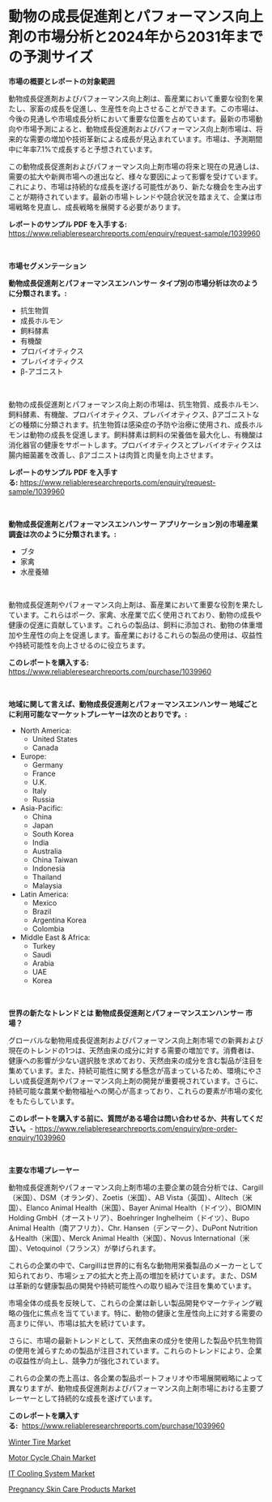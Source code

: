 <p><h1>動物の成長促進剤とパフォーマンス向上剤の市場分析と2024年から2031年までの予測サイズ</h1></p><p><strong>市場の概要とレポートの対象範囲</strong></p>
<p><p>動物成長促進剤およびパフォーマンス向上剤は、畜産業において重要な役割を果たし、家畜の成長を促進し、生産性を向上させることができます。この市場は、今後の見通しや市場成長分析において重要な位置を占めています。最新の市場動向や市場予測によると、動物成長促進剤およびパフォーマンス向上剤市場は、将来的な需要の増加や技術革新による成長が見込まれています。市場は、予測期間中に年率7.1%で成長すると予想されています。</p><p>この動物成長促進剤およびパフォーマンス向上剤市場の将来と現在の見通しは、需要の拡大や新興市場への進出など、様々な要因によって影響を受けています。これにより、市場は持続的な成長を遂げる可能性があり、新たな機会を生み出すことが期待されています。最新の市場トレンドや競合状況を踏まえて、企業は市場戦略を見直し、成長戦略を展開する必要があります。</p></p>
<p><strong>レポートのサンプル PDF を入手する:</strong> <a href="https://www.reliableresearchreports.com/enquiry/request-sample/1039960">https://www.reliableresearchreports.com/enquiry/request-sample/1039960</a></p>
<p>&nbsp;</p>
<p><strong>市場セグメンテーション</strong></p>
<p><strong>動物成長促進剤とパフォーマンスエンハンサー タイプ別の市場分析は次のように分類されます。:</strong></p>
<p><ul><li>抗生物質</li><li>成長ホルモン</li><li>飼料酵素</li><li>有機酸</li><li>プロバイオティクス</li><li>プレバイオティクス</li><li>β-アゴニスト</li></ul></p>
<p>&nbsp;</p>
<p><p>動物の成長促進剤とパフォーマンス向上剤の市場は、抗生物質、成長ホルモン、飼料酵素、有機酸、プロバイオティクス、プレバイオティクス、βアゴニストなどの種類に分類されます。抗生物質は感染症の予防や治療に使用され、成長ホルモンは動物の成長を促進します。飼料酵素は飼料の栄養価を最大化し、有機酸は消化器官の健康をサポートします。プロバイオティクスとプレバイオティクスは腸内細菌叢を改善し、βアゴニストは肉質と肉量を向上させます。</p></p>
<p><strong>レポートのサンプル PDF を入手する:</strong>&nbsp;<a href="https://www.reliableresearchreports.com/enquiry/request-sample/1039960">https://www.reliableresearchreports.com/enquiry/request-sample/1039960</a></p>
<p>&nbsp;</p>
<p><strong> 動物成長促進剤とパフォーマンスエンハンサー アプリケーション別の市場産業調査は次のように分類されます。:</strong></p>
<p><ul><li>ブタ</li><li>家禽</li><li>水産養殖</li></ul></p>
<p>&nbsp;</p>
<p><p>動物成長促進剤やパフォーマンス向上剤は、畜産業において重要な役割を果たしています。これらはポーク、家禽、水産業で広く使用されており、動物の成長や健康の促進に貢献しています。これらの製品は、飼料に添加され、動物の体重増加や生産性の向上を促進します。畜産業におけるこれらの製品の使用は、収益性や持続可能性を向上させるのに役立ちます。</p></p>
<p><strong>このレポートを購入する:</strong>&nbsp; <a href="https://www.reliableresearchreports.com/purchase/1039960">https://www.reliableresearchreports.com/purchase/1039960</a></p>
<p>&nbsp;</p>
<p><strong>地域に関して言えば、動物成長促進剤とパフォーマンスエンハンサー 地域ごとに利用可能なマーケットプレーヤーは次のとおりです。:</strong></p>
<p><ul>
    <li>
        North America:
        <ul>
            <li>United States</li>
            <li>Canada</li>
        </ul>
    </li>
    <li>
        Europe:
        <ul>
            <li>Germany</li>
            <li>France</li>
            <li>U.K.</li>
            <li>Italy</li>
            <li>Russia</li>
        </ul>
    </li>
    <li>
        Asia-Pacific:
        <ul>
            <li>China</li>
            <li>Japan</li>
            <li>South Korea</li>
            <li>India</li>
            <li>Australia</li>
            <li>China Taiwan</li>
            <li>Indonesia</li>
            <li>Thailand</li>
            <li>Malaysia</li>
        </ul>
    </li>
    <li>
        Latin America:
        <ul>
            <li>Mexico</li>
            <li>Brazil</li>
            <li>Argentina Korea</li>
            <li>Colombia</li>
        </ul>
    </li>
    <li>
        Middle East & Africa:
        <ul>
            <li>Turkey</li>
            <li>Saudi</li>
            <li>Arabia</li>
            <li>UAE</li>
            <li>Korea</li>
        </ul>
    </li>
    </ul></p>
<p>&nbsp;</p>
<p><strong>世界の新たなトレンドとは 動物成長促進剤とパフォーマンスエンハンサー 市場？</strong></p>
<p><p>グローバルな動物用成長促進剤およびパフォーマンス向上剤市場での新興および現在のトレンドの1つは、天然由来の成分に対する需要の増加です。消費者は、健康への影響が少ない選択肢を求めており、天然由来の成分を含む製品が注目を集めています。また、持続可能性に関する懸念が高まっているため、環境にやさしい成長促進剤やパフォーマンス向上剤の開発が重要視されています。さらに、持続可能な農業や動物福祉への関心が高まっており、これらの要素が市場の変化をもたらしています。</p></p>
<p><strong>このレポートを購入する前に、質問がある場合は問い合わせるか、共有してください。</strong>- <a href="https://www.reliableresearchreports.com/enquiry/pre-order-enquiry/1039960">https://www.reliableresearchreports.com/enquiry/pre-order-enquiry/1039960</a></p>
<p>&nbsp;</p>
<p><strong>主要な市場プレーヤー</strong></p>
<p><p>動物成長促進剤やパフォーマンス向上剤市場の主要企業の競合分析では、Cargill（米国）、DSM（オランダ）、Zoetis（米国）、AB Vista（英国）、Alltech（米国）、Elanco Animal Health（米国）、Bayer Animal Health（ドイツ）、BIOMIN Holding GmbH（オーストリア）、Boehringer Inghelheim（ドイツ）、Bupo Animal Health（南アフリカ）、Chr. Hansen（デンマーク）、DuPont Nutrition＆Health（米国）、Merck Animal Health（米国）、Novus International（米国）、Vetoquinol（フランス）が挙げられます。</p><p>これらの企業の中で、Cargillは世界的に有名な動物用栄養製品のメーカーとして知られており、市場シェアの拡大と売上高の増加を続けています。また、DSMは革新的な健康製品の開発や持続可能性への取り組みで注目を集めています。</p><p>市場全体の成長を反映して、これらの企業は新しい製品開発やマーケティング戦略の強化に焦点を当てています。特に、動物の健康と生産性向上に対する需要の高まりに伴い、市場は拡大を続けています。</p><p>さらに、市場の最新トレンドとして、天然由来の成分を使用した製品や抗生物質の使用を減らすための製品が注目されています。これらのトレンドにより、企業の収益性が向上し、競争力が強化されています。</p><p>これらの企業の売上高は、各企業の製品ポートフォリオや市場展開戦略によって異なりますが、動物成長促進剤およびパフォーマンス向上剤市場における主要プレーヤーとして持続的な成長を遂げています。</p></p>
<p><strong>このレポートを購入する:</strong>&nbsp;&nbsp;<a href="https://www.reliableresearchreports.com/purchase/1039960">https://www.reliableresearchreports.com/purchase/1039960</a></p>
<p><p><a href="https://nifty-kite-d51.notion.site/Winter-Tire-Market-Size-Focuses-on-Market-Dynamics-In-Depth-Analysis-and-Future-Projections-of-its--5ecb1923785c4305818337bd618e5cf0">Winter Tire Market</a></p><p><a href="https://five-trouble-98a.notion.site/Motor-Cycle-Chain-Market-Offers-Provide-Insightful-Data-for-the-Time-Period-from-2024-to-2031-and-al-b259b32fcac0405d83b813c280546920">Motor Cycle Chain Market</a></p><p><a href="https://view.publitas.com/reportprime-1/it-cooling-system-market-a-comprehensive-report-of-its-market-share-growth-trends-2024-2031/">IT Cooling System Market</a></p><p><a href="https://github.com/Sarissaschmalingtr6fz2739/Market-Research-Report-List-1/blob/main/pregnancy-skin-care-products-market.md">Pregnancy Skin Care Products Market</a></p></p>